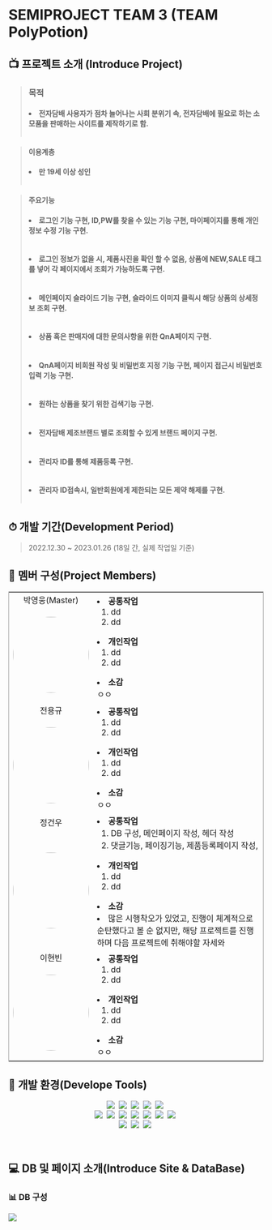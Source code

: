 # SEMIPROJECT TEAM 3 (TEAM PolyPotion)

## 📺 프로젝트 소개 (Introduce Project)
>### <strong>목적</strong>
>#### <li>전자담배 사용자가 점차 늘어나는 사회 분위기 속, 전자담배에 필요로 하는 소모품을 판매하는 사이트를 제작하기로 함.</li> <br>

><strong>이용계층</strong>
>#### <li>만 19세 이상 성인</li> <br>

><strong>주요기능</strong>
>#### <li>로그인 기능 구현, ID,PW를 찾을 수 있는 기능 구현, 마이페이지를 통해 개인정보 수정 기능 구현.</li><br>
>#### <li>로그인 정보가 없을 시, 제품사진을 확인 할 수 없음, 상품에 NEW,SALE 태그를 넣어 각 페이지에서 조회가 가능하도록 구현.</li><br>
>#### <li>메인페이지 슬라이드 기능 구현, 슬라이드 이미지 클릭시 해당 상품의 상세정보 조회 구현.</li><br>
>#### <li>상품 혹은 판매자에 대한 문의사항을 위한 QnA페이지 구현.</li><br>
>#### <li>QnA페이지 비회원 작성 및 비밀번호 지정 기능 구현, 페이지 접근시 비밀번호 입력 기능 구현.</li><br>
>#### <li>원하는 상품을 찾기 위한 검색기능 구현.</li><br>
>#### <li>전자담배 제조브랜드 별로 조회할 수 있게 브랜드 페이지 구현.</li><br>
>#### <li>관리자 ID를 통해 제품등록 구현.</li><br>
>#### <li>관리자 ID접속시, 일반회원에게 제한되는 모든 제약 해제를 구현.</li><br>

 

## ⏱ 개발 기간(Development Period)
>2022.12.30 ~ 2023.01.26 (18일 간, 실제 작업일 기준)


## 👬 멤버 구성(Project Members)

<table style="border: 1px solid #999">
        <tbody>
          <tr>
            <td align="center">박영웅(Master)</td>
            <td rowspan="2" width="600px">
              <li><strong>공통작업</strong>
                <ol start="1">
                  <li>dd</li>
                  <li>dd</li>
                </ol>
              </li>
              <li><strong>개인작업</strong>
                <ol start="1">
                  <li>dd</li>
                  <li>dd</li>
                </ol>
              </li>
              <li><strong>소감</strong></li>
              ㅇㅇ
            </td>
          </tr>
          <tr>
            <td><p style="text-align: center;"><img src="https://avatars.githubusercontent.com/u/114656782?v=4" style="border-radius: 100%; height: 150px; text-align: center;"></p></td>
          </tr>
          <tr>
            <td align="center">전용규</td>
            <td rowspan="2">
              <li><strong>공통작업</strong>
                <ol start="1">
                  <li>dd</li>
                  <li>dd</li>
                </ol>
              </li>
              <li><strong>개인작업</strong>
                <ol start="1">
                  <li>dd</li>
                  <li>dd</li>
                </ol>
              </li>
              <li><strong>소감</strong></li>
              ㅇㅇ
            </td>
          </tr>
          <tr>
            <td><p style="text-align: center;"><img src="https://avatars.githubusercontent.com/u/63365132?v=4" style="border-radius: 100%; height: 150px; text-align: center;"></p></td>
          </tr>
          <tr>
            <td align="center">정건우</td>
            <td rowspan="2">
              <li><Strong>공통작업</Strong>
                <ol start="1">
                  <li>DB 구성, 메인페이지 작성, 헤더 작성</li>
                  <li>댓글기능, 페이징기능, 제품등록페이지 작성, </li>
                </ol>
              </li>
              <li><strong>개인작업</strong>
                <ol start="1">
                  <li>dd</li>
                  <li>dd</li>
                </ol>
              </li>
              <li><strong>소감</strong></li>
                <li>많은 시행착오가 있었고, 진행이 체계적으로 순탄했다고 볼 순 없지만, 해당 프로젝트를 진행하며 다음 프로젝트에 취해야할 자세와</li>
            </td>
          </tr>
          <tr>
            <td><p style="text-align: center;"><img src="https://avatars.githubusercontent.com/u/53090748?v=4" style="border-radius: 100%; height: 150px; text-align: center;"></p></td>
          </tr>
          <tr>
            <td align="center">이현빈</td>
            <td rowspan="2">
              <li><strong>공통작업</strong>
                <ol start="1">
                  <li>dd</li>
                  <li>dd</li>
                </ol>
              </li>
              <li><strong>개인작업</strong>
                <ol start="1">
                  <li>dd</li>
                  <li>dd</li>
                </ol>
              </li>
              <li><strong>소감</strong></li>
              ㅇㅇ
            </td>
          </tr>
          <tr>
            <td><p style="text-align: center;"><img src="https://avatars.githubusercontent.com/u/53090748?s=400&v=4" style="border-radius: 100%; height: 150px; text-align: center;"></p></td>
          </tr>
        </tbody>
    </table>

## 🧰 개발 환경(Develope Tools)
<p align="center">
   <img src="https://img.shields.io/badge/HTML5-E34F26?style=for-the-badge&logo=html5&logoColor=white"/></a>&nbsp
   <img src="https://img.shields.io/badge/CSS3-1572B6?style=for-the-badge&logo=css3&logoColor=white"/></a>&nbsp
   <img src="https://img.shields.io/badge/Bootstrap-7952B3?style=for-the-badge&logo=Bootstrap&logoColor=white"/></a>&nbsp
   <img src="https://img.shields.io/badge/JavaScript-F7DF1E?style=for-the-badge&logo=javascript&logoColor=black"/></a>&nbsp 
   <img src="https://img.shields.io/badge/Visual%20Studio%20Code-007ACC.svg?&style=for-the-badge&logo=Visual%20Studio%20Code&logoColor=white"/></a>&nbsp <br>
   <img src="https://img.shields.io/badge/Java-ED8B00?style=for-the-badge&logo=java&logoColor=white"/></a>&nbsp
   <img src="https://img.shields.io/badge/jQuery-0769AD?style=for-the-badge&logo=jQuery&logoColor=white"/></a>&nbsp
   <img src="https://img.shields.io/badge/Eclipse%20IDE-2C2255.svg?&style=for-the-badge&logo=Eclipse%20IDE&logoColor=white"/></a>&nbsp
   <img src="https://img.shields.io/badge/Oracle-F80000?style=for-the-badge&logo=Oracle&logoColor=white"/></a>&nbsp
   <img src="https://img.shields.io/badge/GIT-E44C30?style=for-the-badge&logo=git&logoColor=white"/></a>&nbsp
   <img src="https://img.shields.io/badge/Apache%20tomcat-F8DC75?style=for-the-badge&logo=Apache%20tomcat&logoColor=white"/></a>&nbsp
   <img src="https://img.shields.io/badge/Sourcetree-0052CC?style=for-the-badge&logo=Sourcetree&logoColor=white"/></a>&nbsp <br>
   <img src="https://img.shields.io/badge/Discord-5865F2?style=for-the-badge&logo=Discord&logoColor=white"/></a>&nbsp
   <img src="https://img.shields.io/badge/Kakaotalk-FFCD00?style=for-the-badge&logo=Kakaotalk&logoColor=white"/></a>&nbsp
   <img src="https://img.shields.io/badge/Adobe%20Photoshop-31A8FF?style=for-the-badge&logo=Adobe%20Photoshop&logoColor=white"/></a>&nbsp
<p><br>

## 💻 DB 및 페이지 소개(Introduce Site & DataBase)

### 📊 DB 구성
   <img src="https://s3.us-west-2.amazonaws.com/secure.notion-static.com/e14bc78b-793c-414f-a057-8facbc4693a2/DB_ERD.png?X-Amz-Algorithm=AWS4-HMAC-SHA256&X-Amz-Content-Sha256=UNSIGNED-PAYLOAD&X-Amz-Credential=AKIAT73L2G45EIPT3X45%2F20230126%2Fus-west-2%2Fs3%2Faws4_request&X-Amz-Date=20230126T123515Z&X-Amz-Expires=86400&X-Amz-Signature=cd884da24ff802536416f5b5bd846b5097d47399e71af7b4073cc89698db4a6d&X-Amz-SignedHeaders=host&response-content-disposition=filename%3D%22DB_ERD.png%22&x-id=GetObject"/>

